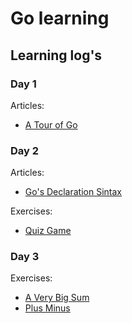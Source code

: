 # Go learning 

## Learning log's

### Day 1
Articles:
- [A Tour of Go](https://tour.golang.org/)

### Day 2

Articles:
- [Go's Declaration Sintax](https://go.dev/blog/declaration-syntax)

Exercises:
- [Quiz Game](https://github.com/gophercises/quiz)

### Day 3

Exercises:
- [A Very Big Sum](https://www.hackerrank.com/challenges/a-very-big-sum/problem)
- [Plus Minus](https://www.hackerrank.com/challenges/plus-minus/problem)
